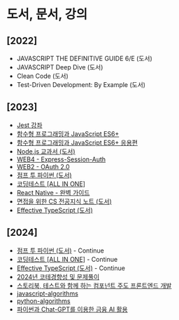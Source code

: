 # 도서, 문서, 강의

## [2022]

- JAVASCRIPT THE DEFINITIVE GUIDE 6/E (도서)
- JAVASCRIPT Deep Dive (도서)
- Clean Code (도서)
- Test-Driven Development: By Example (도서)

## [2023]

- [Jest 강좌](Jest%20강좌)
- [함수형 프로그래밍과 JavaScript ES6+](함수형%20프로그래밍과%20JavaScript%20ES6+/README.md)
- [함수형 프로그래밍과 JavaScript ES6+ 응용편](함수형%20프로그래밍과%20JavaScript%20ES6+%20응용편/README.md)
- [Node.js 교과서 (도서)](Node.js%20교과서/README.md)
- [WEB4 - Express-Session-Auth]()
- [WEB2 - OAuth 2.0](WEB2%20%2D%20OAuth%202.0)
- [점프 투 파이썬 (도서)](점프%20투%20파이썬/README.md)
- [코딩테스트 [ALL IN ONE]](코딩테스트%20[ALL%20IN%20ONE]/README.md)
- [React Native - 완벽 가이드](React%20Native%20%2D%20완벽%20가이드/README.md)
- [면접을 위한 CS 전공지식 노트 (도서)](면접을%20위한%20CS%20전공지식%20노트/README.md)
- [Effective TypeScript (도서)](Effective%20TypeScript/README.md)

## [2024]

- [점프 투 파이썬 (도서)](점프%20투%20파이썬/README.md) - Continue
- [코딩테스트 [ALL IN ONE]](코딩테스트%20[ALL%20IN%20ONE]/README.md) - Continue
- [Effective TypeScript (도서)](Effective%20TypeScript/README.md) - Continue
- [2024년 코테경향성 및 문제풀이](2024년%20코테경향성%20및%20문제풀이/README.md)
- [스토리북, 테스트와 함께 하는 컴포넌트 주도 프론트엔드 개발](스토리북,%20테스트와%20함께%20하는%20컴포넌트%20주도%20프론트엔드%20개발/README.md)
- [javascript-algorithms](javascript%2Dalgorithms/README.md)
- [python-algorithms](python%2Dalgorithms/README.md)
- [파이썬과 Chat-GPT를 이용한 금융 AI 활용](파이썬과%20Chat%2DGPT를%20이용한%20금융%20AI%20활용/README.md)
